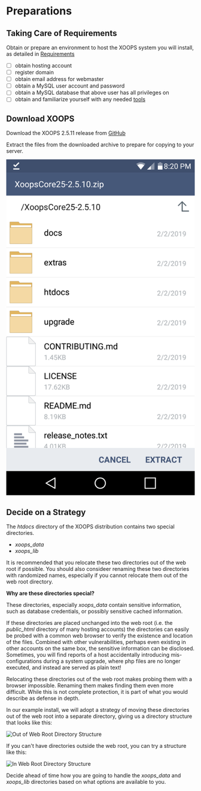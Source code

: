 # Preparations​

## Taking Care of Requirements

Obtain or prepare an environment to host the XOOPS system you will install, as detailed in [Requirements](https://github.com/xoops/xoops-2-5-9-install-upgrade/tree/7c186d5e1d7dc8beb4f01901d28db35cb75c1a89/en/book/requirements/README.php)

* [ ] obtain hosting account
* [ ] register domain
* [ ] obtain email address for webmaster
* [ ] obtain a MySQL user account and password
* [ ] obtain a MySQL database that above user has all privileges on
* [ ] obtain and familiarize yourself with any needed [tools](https://github.com/xoops/xoops-2-5-9-install-upgrade/tree/7c186d5e1d7dc8beb4f01901d28db35cb75c1a89/en/book/tools/README.php)

## Download XOOPS

Download the XOOPS 2.5.11 release from [GitHub](https://github.com/XOOPS/XoopsCore25/releases)

Extract the files from the downloaded archive to prepare for copying to your server.

![Working with XOOPS Zip](../../.gitbook/assets/zip-on-mobile.png)

## Decide on a Strategy

The _htdocs_ directory of the XOOPS distribution contains two special directories.

* _xoops\_data_
* _xoops\_lib_

It is recommended that you relocate these two directories out of the web root if possible. You should also consideer renaming these two directories with randomized names, especially if you cannot relocate them out of the web root directory.

**Why are these directories special?**

These directories, especially _xoops\_data_ contain sensitive information, such as database credentials, or possibly sensitive cached information.

If these directories are placed unchanged into the web root \(i.e. the _public\_html_ directory of many hosting accounts\) the directories can easily be probed with a common web browser to verify the existence and location of the files. Combined with other vulnerabilities, perhaps even existing in other accounts on the same box, the sensitive information can be disclosed. Sometimes, you will find reports of a host accidentally introducing mis-configurations during a system upgrade, where php files are no longer executed, and instead are served as plain text!

Relocating these directories out of the web root makes probing them with a browser impossible. Renaming them makes finding them even more difficult. While this is not complete protection, it is part of what you would describe as defense in depth.

In our example install, we will adopt a strategy of moving these directories out of the web root into a separate directory, giving us a directory structure that looks like this:

![Out of Web Root Directory Structure](../../.gitbook/assets/dir-structure-1.png)

If you can't have directories outside the web root, you can try a structure like this:

![In Web Root Directory Structure](../../.gitbook/assets/dir-structure-2.png)

Decide ahead of time how you are going to handle the _xoops\_data_ and _xoops\_lib_ directories based on what options are available to you.

